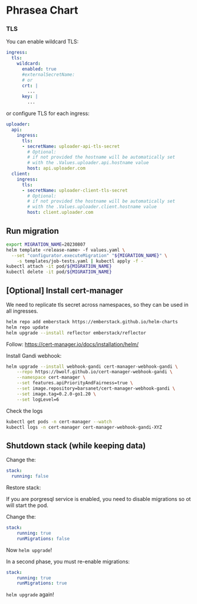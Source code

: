 # Phrasea Chart

### TLS

You can enable wildcard TLS:

```yaml
ingress:
  tls:
    wildcard:
      enabled: true
      #externalSecretName:
      # or
      crt: |
        ...
      key: |
        ...
```

or configure TLS for each ingress:
```yaml
uploader:
  api:
    ingress:
      tls:
      - secretName: uploader-api-tls-secret
        # Optional:
        # if not provided the hostname will be automatically set
        # with the .Values.uploader.api.hostname value
        host: api.uploader.com
  client:
    ingress:
      tls:
      - secretName: uploader-client-tls-secret
        # Optional:
        # if not provided the hostname will be automatically set
        # with the .Values.uploader.client.hostname value
        host: client.uploader.com
```

## Run migration

```bash
export MIGRATION_NAME=20230807
helm template <release-name> -f values.yaml \
  --set "configurator.executeMigration" "${MIGRATION_NAME}" \
    -s templates/job-tests.yaml | kubectl apply -f -
kubectl attach -it pod/${MIGRATION_NAME}
kubectl delete -it pod/${MIGRATION_NAME}
```


## [Optional] Install cert-manager

We need to replicate tls secret across namespaces, so they can be used in all ingresses.

```bash
helm repo add emberstack https://emberstack.github.io/helm-charts
helm repo update
helm upgrade --install reflector emberstack/reflector
```

Follow: https://cert-manager.io/docs/installation/helm/

Install Gandi webhook:

```bash
helm upgrade --install webhook-gandi cert-manager-webhook-gandi \
    --repo https://bwolf.github.io/cert-manager-webhook-gandi \
    --namespace cert-manager \
    --set features.apiPriorityAndFairness=true \
    --set image.repository=barsanet/cert-manager-webhook-gandi \
    --set image.tag=0.2.0-go1.20 \
    --set logLevel=6
```

Check the logs

```bash
kubectl get pods -n cert-manager --watch
kubectl logs -n cert-manager cert-manager-webhook-gandi-XYZ
```

## Shutdown stack (while keeping data)

Change the:

```yaml
stack:
  running: false
```

Restore stack:

If you are porgresql service is enabled, you need to disable migrations so ot will start the pod.

Change the:

```yaml
stack:
    running: true
    runMigrations: false
```

Now `helm upgrade`!

In a second phase, you must re-enable migrations:


```yaml
stack:
    running: true
    runMigrations: true
```

`helm upgrade` again!
